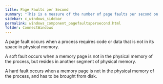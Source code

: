 ```yaml
---
title: Page Faults per Second
summary: "This is a measure of the number of page faults per second on the system. This value includes soft faults and hard faults."
sidebar: c_windows_sidebar
permalink: windows_component_pagefaultspersecond.html
folder: ConnectWindows
---
```


A page fault occurs when a process requires code or data that is not in its space in physical memory.

A soft fault occurs when a memory page is not in the physical memory of the process, but resides in another segment of physical memory.

A hard fault occurs when a memory page is not in the physical memory of the process, and has to be brought from disk.

